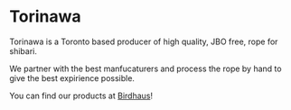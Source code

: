 # Torinawa

Torinawa is a Toronto based producer of high quality, JBO free, rope for shibari.

We partner with the best manfucaturers and process the rope by hand to give the best expirience possible.

You can find our products at [Birdhaus](https://www.birdhausto.com/)!
